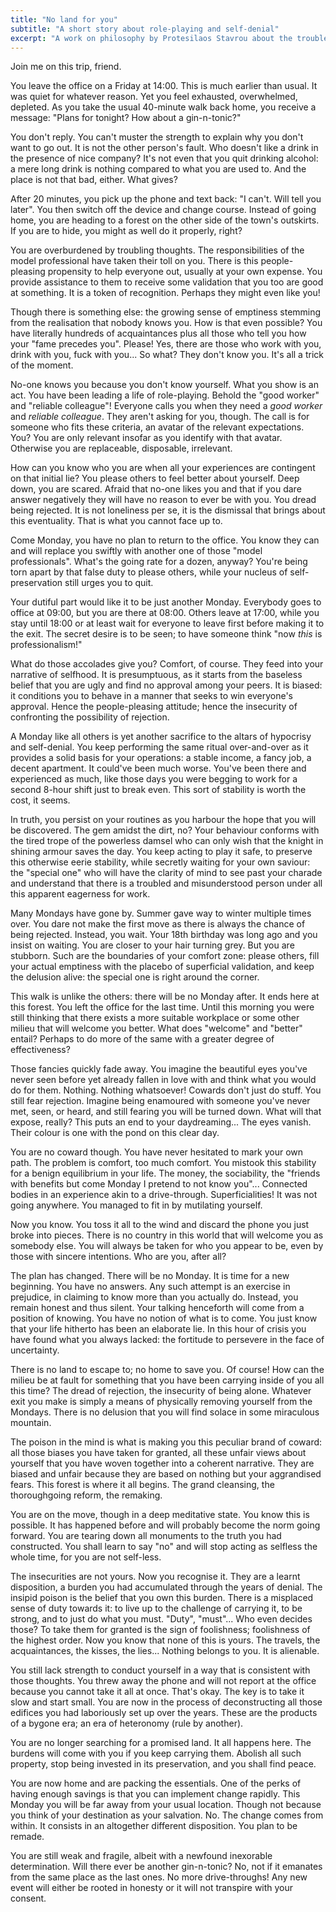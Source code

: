 ```yaml
---
title: "No land for you"
subtitle: "A short story about role-playing and self-denial"
excerpt: "A work on philosophy by Protesilaos Stavrou about the troubles of role-playing and self-denial."
---
```


Join me on this trip, friend.

You leave the office on a Friday at 14:00.  This is much earlier than
usual.  It was quiet for whatever reason.  Yet you feel exhausted,
overwhelmed, depleted.  As you take the usual 40-minute walk back home,
you receive a message: "Plans for tonight?  How about a gin-n-tonic?"

You don't reply.  You can't muster the strength to explain why you don't
want to go out.  It is not the other person's fault.  Who doesn't like a
drink in the presence of nice company?  It's not even that you quit
drinking alcohol: a mere long drink is nothing compared to what you are
used to.  And the place is not that bad, either.  What gives?

After 20 minutes, you pick up the phone and text back: "I can't.  Will
tell you later".  You then switch off the device and change course.
Instead of going home, you are heading to a forest on the other side of
the town's outskirts.  If you are to hide, you might as well do it
properly, right?

You are overburdened by troubling thoughts.  The responsibilities of the
model professional have taken their toll on you.  There is this
people-pleasing propensity to help everyone out, usually at your own
expense.  You provide assistance to them to receive some validation that
you too are good at something.  It is a token of recognition.  Perhaps
they might even like you!

Though there is something else: the growing sense of emptiness stemming
from the realisation that nobody knows you.  How is that even possible?
You have literally hundreds of acquaintances plus all those who tell you
how your "fame precedes you".  Please!  Yes, there are those who work
with you, drink with you, fuck with you...  So what?  They don't know
you.  It's all a trick of the moment.

No-one knows you because you don't know yourself.  What you show is an
act.  You have been leading a life of role-playing.  Behold the "good
worker" and "reliable colleague"!  Everyone calls you when they need a
_good worker_ and _reliable colleague_.  They aren't asking for you,
though.  The call is for someone who fits these criteria, an avatar of
the relevant expectations.  You?  You are only relevant insofar as you
identify with that avatar.  Otherwise you are replaceable, disposable,
irrelevant.

How can you know who you are when all your experiences are contingent on
that initial lie?  You please others to feel better about yourself.
Deep down, you are scared.  Afraid that no-one likes you and that if you
dare answer negatively they will have no reason to ever be with you.
You dread being rejected.  It is not loneliness per se, it is the
dismissal that brings about this eventuality.  That is what you cannot
face up to.

Come Monday, you have no plan to return to the office.  You know they
can and will replace you swiftly with another one of those "model
professionals".  What's the going rate for a dozen, anyway?  You're
being torn apart by that false duty to please others, while your nucleus
of self-preservation still urges you to quit.

Your dutiful part would like it to be just another Monday.  Everybody
goes to office at 09:00, but you are there at 08:00.  Others leave at
17:00, while you stay until 18:00 or at least wait for everyone to leave
first before making it to the exit.  The secret desire is to be seen; to
have someone think "now _this_ is professionalism!"

What do those accolades give you?  Comfort, of course.  They feed into
your narrative of selfhood.  It is presumptuous, as it starts from the
baseless belief that you are ugly and find no approval among your peers.
It is biased: it conditions you to behave in a manner that seeks to win
everyone's approval.  Hence the people-pleasing attitude; hence the
insecurity of confronting the possibility of rejection.

A Monday like all others is yet another sacrifice to the altars of
hypocrisy and self-denial.  You keep performing the same ritual
over-and-over as it provides a solid basis for your operations: a stable
income, a fancy job, a decent apartment.  It could've been much worse.
You've been there and experienced as much, like those days you were
begging to work for a second 8-hour shift just to break even.  This sort
of stability is worth the cost, it seems.

In truth, you persist on your routines as you harbour the hope that you
will be discovered.  The gem amidst the dirt, no?  Your behaviour
conforms with the tired trope of the powerless damsel who can only wish
that the knight in shining armour saves the day.  You keep acting to
play it safe, to preserve this otherwise eerie stability, while secretly
waiting for your own saviour: the "special one" who will have the
clarity of mind to see past your charade and understand that there is a
troubled and misunderstood person under all this apparent eagerness for
work.

Many Mondays have gone by.  Summer gave way to winter multiple times
over.  You dare not make the first move as there is always the chance of
being rejected.  Instead, you wait.  Your 18th birthday was long ago and
you insist on waiting.  You are closer to your hair turning grey.  But
you are stubborn.  Such are the boundaries of your comfort zone: please
others, fill your actual emptiness with the placebo of superficial
validation, and keep the delusion alive: the special one is right around
the corner.

This walk is unlike the others: there will be no Monday after.  It ends
here at this forest.  You left the office for the last time.  Until this
morning you were still thinking that there exists a more suitable
workplace or some other milieu that will welcome you better.  What does
"welcome" and "better" entail?  Perhaps to do more of the same with a
greater degree of effectiveness?

Those fancies quickly fade away.  You imagine the beautiful eyes you've
never seen before yet already fallen in love with and think what you
would do for them.  Nothing.  Nothing whatsoever!  Cowards don't just do
stuff.  You still fear rejection.  Imagine being enamoured with someone
you've never met, seen, or heard, and still fearing you will be turned
down.  What will that expose, really?  This puts an end to your
daydreaming...  The eyes vanish.  Their colour is one with the pond on
this clear day.

You are no coward though.  You have never hesitated to mark your own
path.  The problem is comfort, too much comfort.  You mistook this
stability for a benign equilibrium in your life.  The money, the
sociability, the "friends with benefits but come Monday I pretend to not
know you"...  Connected bodies in an experience akin to a drive-through.
Superficialities!  It was not going anywhere.  You managed to fit in by
mutilating yourself.

Now you know.  You toss it all to the wind and discard the phone you
just broke into pieces.  There is no country in this world that will
welcome you as somebody else.  You will always be taken for who you
appear to be, even by those with sincere intentions.  Who are you, after
all?

The plan has changed.  There will be no Monday.  It is time for a new
beginning.  You have no answers.  Any such attempt is an exercise in
prejudice, in claiming to know more than you actually do.  Instead, you
remain honest and thus silent.  Your talking henceforth will come from a
position of knowing.  You have no notion of what is to come.  You just
know that your life hitherto has been an elaborate lie.  In this hour of
crisis you have found what you always lacked: the fortitude to persevere
in the face of uncertainty.

There is no land to escape to; no home to save you.  Of course!  How can
the milieu be at fault for something that you have been carrying inside
of you all this time?  The dread of rejection, the insecurity of being
alone.  Whatever exit you make is simply a means of physically removing
yourself from the Mondays.  There is no delusion that you will find
solace in some miraculous mountain.

The poison in the mind is what is making you this peculiar brand of
coward: all those biases you have taken for granted, all these unfair
views about yourself that you have woven together into a coherent
narrative.  They are biased and unfair because they are based on nothing
but your aggrandised fears.  This forest is where it all begins.  The
grand cleansing, the thoroughgoing reform, the remaking.

You are on the move, though in a deep meditative state.  You know this
is possible.  It has happened before and will probably become the norm
going forward.  You are tearing down all monuments to the truth you had
constructed.  You shall learn to say "no" and will stop acting as
selfless the whole time, for you are not self-less.

The insecurities are not yours.  Now you recognise it.  They are a
learnt disposition, a burden you had accumulated through the years of
denial.  The insipid poison is the belief that you own this burden.
There is a misplaced sense of duty towards it: to live up to the
challenge of carrying it, to be strong, and to just do what you must.
"Duty", "must"...  Who even decides those?  To take them for granted is
the sign of foolishness; foolishness of the highest order.  Now you know
that none of this is yours.  The travels, the acquaintances, the kisses,
the lies...  Nothing belongs to you.  It is alienable.

You still lack strength to conduct yourself in a way that is consistent
with those thoughts.  You threw away the phone and will not report at
the office because you cannot take it all at once.  That's okay.  The
key is to take it slow and start small.  You are now in the process of
deconstructing all those edifices you had laboriously set up over the
years.  These are the products of a bygone era; an era of heteronomy
(rule by another).

You are no longer searching for a promised land.  It all happens here.
The burdens will come with you if you keep carrying them.  Abolish all
such property, stop being invested in its preservation, and you shall
find peace.

You are now home and are packing the essentials.  One of the perks of
having enough savings is that you can implement change rapidly.  This
Monday you will be far away from your usual location.  Though not
because you think of your destination as your salvation.  No.  The
change comes from within.  It consists in an altogether different
disposition.  You plan to be remade.

You are still weak and fragile, albeit with a newfound inexorable
determination.  Will there ever be another gin-n-tonic?  No, not if it
emanates from the same place as the last ones.  No more drive-throughs!
Any new event will either be rooted in honesty or it will not transpire
with your consent.

